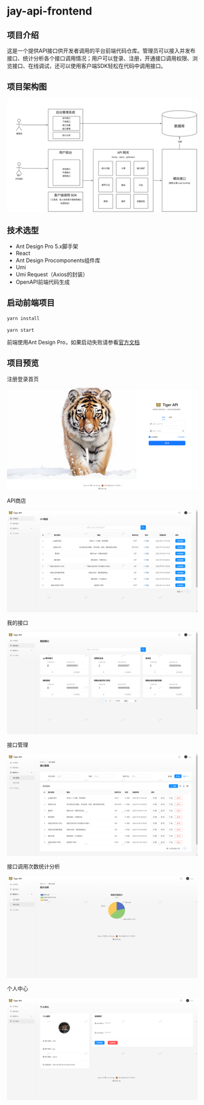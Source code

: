 # jay-api-frontend

## 项目介绍
这是一个提供API接口供开发者调用的平台前端代码仓库。管理员可以接入并发布接口、统计分析各个接口调用情况；用户可以登录、注册，开通接口调用权限、浏览接口、在线调试，还可以使用客户端SDK轻松在代码中调用接口。

## 项目架构图

![image.png](assets/1693740845735-c8b683ac-f925-47dd-9da3-5988b43d78c0.png)

## 技术选型

- Ant Design Pro 5.x脚手架
- React
- Ant Design Procomponents组件库
- Umi 
- Umi Request（Axios的封装）
- OpenAPI前端代码生成



## 启动前端项目

`yarn install`

`yarn start`

前端使用Ant Design Pro，如果启动失败请参看[官方文档](https://pro.ant.design/zh-CN/docs/getting-started/)

## 项目预览

注册登录首页

![image-20230915223449409](assets/image-20230915223449409.png)

API商店

![image-20230915223527515](assets/image-20230915223527515.png)

我的接口

![image-20230915223545499](assets/image-20230915223545499.png)

接口管理

![image-20230915223556430](assets/image-20230915223556430.png)

接口调用次数统计分析

![image-20230915223610169](assets/image-20230915223610169.png)

个人中心

![image-20230915223634144](assets/image-20230915223634144.png)

